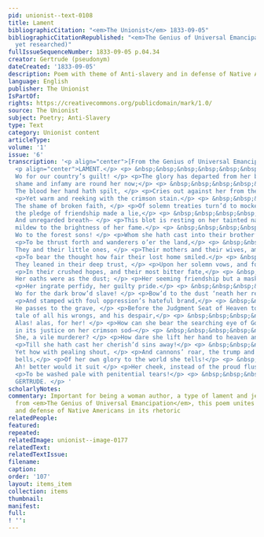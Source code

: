 ```yaml
---
pid: unionist--text-0108
title: Lament
bibliographicCitation: "<em>The Unionist</em> 1833-09-05"
bibliographicCitationRepublished: "<em>The Genius of Universal Emancipation</em> (Not
  yet researched)"
fullIssueSequenceNumber: 1833-09-05 p.04.34
creator: Gertrude (pseudonym)
dateCreated: '1833-09-05'
description: Poem with theme of Anti-slavery and in defense of Native Americans
language: English
publisher: The Unionist
IsPartOf: 
rights: https://creativecommons.org/publicdomain/mark/1.0/
source: The Unionist
subject: Poetry; Anti-Slavery
type: Text
category: Unionist content
articleType: 
volume: '1'
issue: '6'
transcription: '<p align="center">[From the Genius of Universal Emancipation]</p>
  <p align="center">LAMENT.</p> <p> &nbsp;&nbsp;&nbsp;&nbsp;&nbsp;&nbsp;&nbsp;&nbsp;&nbsp;&nbsp;&nbsp;
  Wo for our country’s guilt! </p> <p>The glory has departed from her brow,</p> <p>And
  shame and infamy are round her now;</p> <p> &nbsp;&nbsp;&nbsp;&nbsp;&nbsp;&nbsp;&nbsp;&nbsp;&nbsp;&nbsp;&nbsp;
  The blood her hand hath spilt, </p> <p>Cries out against her from the smoking plain,</p>
  <p>Yet warm and reeking with the crimson stain.</p> <p> &nbsp;&nbsp;&nbsp;&nbsp;&nbsp;&nbsp;&nbsp;&nbsp;&nbsp;&nbsp;&nbsp;
  The shame of broken faith, </p> <p>Of solemn treaties turn’d to mockery,</p> <p>And
  the pledge of friendship made a lie,</p> <p> &nbsp;&nbsp;&nbsp;&nbsp;&nbsp;&nbsp;&nbsp;&nbsp;&nbsp;&nbsp;&nbsp;
  And unregarded breath— </p> <p>This blot is resting on her tainted name.</p> <p>A
  mildew to the brightness of her fame.</p> <p> &nbsp;&nbsp;&nbsp;&nbsp;&nbsp;&nbsp;&nbsp;&nbsp;&nbsp;&nbsp;&nbsp;
  Wo to the forest sons! </p> <p>Whom she hath cast into their brother’s hand</p>
  <p>To be thrust forth and wanderers o’er the land,</p> <p> &nbsp;&nbsp;&nbsp;&nbsp;&nbsp;&nbsp;&nbsp;&nbsp;&nbsp;&nbsp;&nbsp;
  They and their little ones, </p> <p>Their mothers and their wives, amidst the wild</p>
  <p>To bear the thought how fair their lost home smiled.</p> <p> &nbsp;&nbsp;&nbsp;&nbsp;&nbsp;&nbsp;&nbsp;&nbsp;&nbsp;&nbsp;&nbsp;
  They leaned in their deep trust, </p> <p>Upon her solemn vows, and found too late,</p>
  <p>In their crushed hopes, and their most bitter fate,</p> <p> &nbsp;&nbsp;&nbsp;&nbsp;&nbsp;&nbsp;&nbsp;&nbsp;&nbsp;&nbsp;&nbsp;
  Her oaths were as the dust; </p> <p>Her seeming friendship but a mask to hide</p>
  <p>Her ingrate perfidy, her guilty pride.</p> <p> &nbsp;&nbsp;&nbsp;&nbsp;&nbsp;&nbsp;&nbsp;&nbsp;&nbsp;&nbsp;&nbsp;
  Wo for the dark brow’d slave! </p> <p>Bow’d to the dust ‘neath her relentless hand,</p>
  <p>And stamped with foul oppression’s hateful brand,</p> <p> &nbsp;&nbsp;&nbsp;&nbsp;&nbsp;&nbsp;&nbsp;&nbsp;&nbsp;&nbsp;&nbsp;
  He passes to the grave, </p> <p>Before the Judgment Seat of Heaven to bear</p> <p>The
  tale of all his wrongs, and his despair,</p> <p> &nbsp;&nbsp;&nbsp;&nbsp;&nbsp;&nbsp;&nbsp;&nbsp;&nbsp;&nbsp;&nbsp;
  Alas! alas, for her! </p> <p>How can she bear the searching eye of God,</p> <p>Bent
  in its justice on her crimson sod—</p> <p> &nbsp;&nbsp;&nbsp;&nbsp;&nbsp;&nbsp;&nbsp;&nbsp;&nbsp;&nbsp;&nbsp;
  She, a vile murderer? </p> <p>How dare she lift her hand to heaven and pray,</p>
  <p>Till she hath cast her cherish’d sins away!</p> <p> &nbsp;&nbsp;&nbsp;&nbsp;&nbsp;&nbsp;&nbsp;&nbsp;&nbsp;&nbsp;&nbsp;
  Yet how with pealing shout, </p> <p>And cannons’ roar, the trump and deep-voiced
  bells,</p> <p>Of her own glory to the world she tells!</p> <p> &nbsp;&nbsp;&nbsp;&nbsp;&nbsp;&nbsp;&nbsp;&nbsp;&nbsp;&nbsp;&nbsp;
  Ah! better would it suit </p> <p>Her cheek, instead of the proud flush it wears,</p>
  <p>To be washed pale with penitential tears!</p> <p> &nbsp;&nbsp;&nbsp;&nbsp;&nbsp;&nbsp;&nbsp;&nbsp;&nbsp;&nbsp;&nbsp;&nbsp;&nbsp;&nbsp;&nbsp;&nbsp;&nbsp;&nbsp;&nbsp;&nbsp;&nbsp;&nbsp;&nbsp;&nbsp;&nbsp;&nbsp;&nbsp;&nbsp;&nbsp;&nbsp;&nbsp;&nbsp;&nbsp;&nbsp;&nbsp;&nbsp;&nbsp;&nbsp;&nbsp;&nbsp;&nbsp;&nbsp;&nbsp;&nbsp;&nbsp;&nbsp;&nbsp;
  GERTRUDE. </p> '
scholarlyNotes: 
commentary: Important for being a woman author, a type of lament and jeremiad, and
  from <em>The Genius of Universal Emancipation</em>, this poem unites anti-slavery
  and defense of Native Americans in its rhetoric
relatedPeople: 
featured: 
repeated: 
relatedImage: unionist--image-0177
relatedText: 
relatedTextIssue: 
filename: 
caption: 
order: '107'
layout: items_item
collection: items
thumbnail: 
manifest: 
full: 
! '': 
---
```

